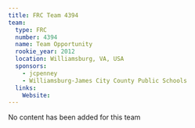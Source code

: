 ```yaml
---
title: FRC Team 4394
team:
  type: FRC
  number: 4394
  name: Team Opportunity
  rookie_year: 2012
  location: Williamsburg, VA, USA
  sponsors:
    - jcpenney
    - Williamsburg-James City County Public Schools
  links:
    Website: 
---
```

No content has been added for this team